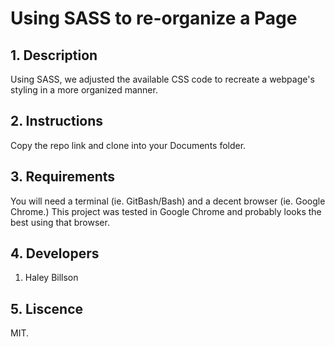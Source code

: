 # Using SASS to re-organize a Page

## 1. Description
Using SASS, we adjusted the available CSS code to recreate a webpage's styling in a more organized manner. 

## 2. Instructions
Copy the repo link and clone into your Documents folder. 

## 3. Requirements
You will need a terminal (ie. GitBash/Bash) and a decent browser (ie. Google Chrome.) This project was tested in Google Chrome and probably looks the best using that browser. 

## 4. Developers
1. Haley Billson

## 5. Liscence
MIT. 